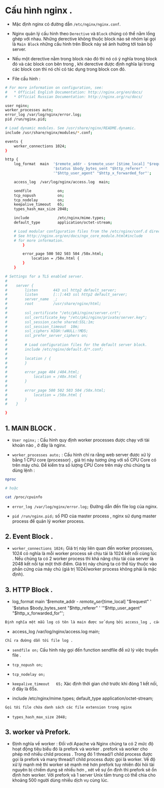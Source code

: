 # Cấu hình nginx .

- Mặc định nginx có đường dẫn `/etc/nginx/nginx.conf`.

- Nginx quản lý cấu hình theo `Derective` và `Block` chúng có thể nằm lồng ghép với nhau. Những derective không thuộc block nào sẽ nhóm lại gọi là `Main Block` những cấu hình trên Block này sẽ ảnh hường tới toàn bộ server.

- Nếu một derective nằm trong block nào đó thì nó có ý nghĩa trong block đó và các block con bên trong , khi derective được định nghĩa lại trong các block con thì nó chỉ có tác dụng trong block con đó. 


- File cấu hình :

```sh
# For more information on configuration, see:
#   * Official English Documentation: http://nginx.org/en/docs/
#   * Official Russian Documentation: http://nginx.org/ru/docs/

user nginx;
worker_processes auto;
error_log /var/log/nginx/error.log;
pid /run/nginx.pid;

# Load dynamic modules. See /usr/share/nginx/README.dynamic.
include /usr/share/nginx/modules/*.conf;

events {
    worker_connections 1024;
}

http {
    log_format  main  '$remote_addr - $remote_user [$time_local] "$request" '
                      '$status $body_bytes_sent "$http_referer" '
                      '"$http_user_agent" "$http_x_forwarded_for"';

    access_log  /var/log/nginx/access.log  main;

    sendfile            on;
    tcp_nopush          on;
    tcp_nodelay         on;
    keepalive_timeout   65;
    types_hash_max_size 2048;

    include             /etc/nginx/mime.types;
    default_type        application/octet-stream;

    # Load modular configuration files from the /etc/nginx/conf.d directory.
    # See http://nginx.org/en/docs/ngx_core_module.html#include
    # for more information.
        }

        error_page 500 502 503 504 /50x.html;
            location = /50x.html {
        }
    }

# Settings for a TLS enabled server.
#
#    server {
#        listen       443 ssl http2 default_server;
#        listen       [::]:443 ssl http2 default_server;
#        server_name  _;
#        root         /usr/share/nginx/html;
#
#        ssl_certificate "/etc/pki/nginx/server.crt";
#        ssl_certificate_key "/etc/pki/nginx/private/server.key";
#        ssl_session_cache shared:SSL:1m;
#        ssl_session_timeout  10m;
#        ssl_ciphers HIGH:!aNULL:!MD5;
#        ssl_prefer_server_ciphers on;
#
#        # Load configuration files for the default server block.
#        include /etc/nginx/default.d/*.conf;
#
#        location / {
#        }
#
#        error_page 404 /404.html;
#            location = /40x.html {
#        }
#
#        error_page 500 502 503 504 /50x.html;
#            location = /50x.html {
#        }
#    }

}


```

## 1. MAIN BLOCK .

- `User nginx;` : Cấu hình quy định worker processes được chạy với tài khoản nào , ở đây là nginx.

- `worker_processes auto;` : Cấu hình chỉ ra rằng web server được xử lý bằng 1 CPU core (processor) , giá trị này tương ứng với số CPU Core có trên máy chủ. Để kiểm tra số lượng CPU Core trên máy chủ chúng ta dùng lệnh :

```sh
nproc

# hoặc 

cat /proc/cpuinfo
```

- `error_log /var/log/nginx/error.log;` Đường dẫn đến file log của nginx.

- `pid /run/nginx.pid;` số PID của master process , nginx sử dụng master process để quản lý worker process.

## 2. Event Block .

- `worker_connections 1024;` Giá trị này liên quan đến worker processes, 1024 có nghĩa là mỗi worker process sẽ chịu tải là 1024 kết nối cùng lúc . Nếu chúng ta có 2 worker process thì khả năng chịu tải của server là 2048 kết nối tại một thời điểm. Giá trị này chúng ta có thể tùy thuộc vào phần cứng của máy chủ (giá trị 1024/worker process không phải là mặc định).

## 3. HTTP Block .

- log_format  main  '$remote_addr - $remote_user [$time_local] "$request" '
                      '$status $body_bytes_sent "$http_referer" '
                      '"$http_user_agent" "$http_x_forwarded_for"';

```sh
Định nghĩa một mẫu log có tên là main được sử dụng bởi access_log , các thông tin được đưa vào file tương ứng với các biến như $remote_addr, $remote_user ,....
```

- access_log  /var/log/nginx/access.log  main;

```sh
Chỉ ra đường dẫn tới file log .
```

- `sendfile on;` Cấu hình này gọi đến function sendfile để xử lý việc truyền file .

- `tcp_nopush on;` 

- `tcp_nodelay on;`

- `keepalive_timeout   65;` Xác định thời gian chờ trước khi đóng 1 kết nối, ở đây là 65s.

-  include /etc/nginx/mime.types;
   default_type        application/octet-stream;

```sh
Gọi tới file chứa danh sách các file extension trong nginx
```

- `types_hash_max_size 2048;`


## 3. worker và Prefork.

- Định nghĩa về worker : Đối với Apache và Nginx chúng ta có 2 mức độ hoạt động tiêu biểu đó là prefork và worker . prefork và 
worker cho phép mở nhiều child process . Trong đó 1 thread/1 child process được gọi là prefork và many thread/1 child process được 
gọi là worker. Về độ xử lý mạnh mẽ thì worker sẽ mạnh mẽ hơn prefork tuy nhiên đòi hỏi tài nguyên bị chiếm dụng sẽ nhiều hơn , xét về sự 
ổn định thì prefork sẽ ổn định hơn worker. Với prefork và 1 server Unix tầm trung có thể chia cho khoảng 500 người dùng nhiều dịch vụ cùng lúc.

